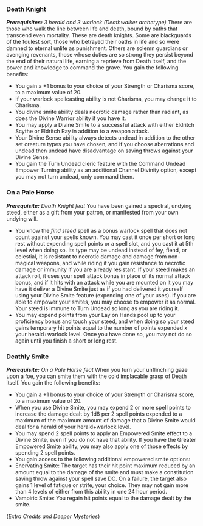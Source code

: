 ### Death Knight 
***Prerequisites:** 3 herald and 3 warlock (Deathwalker archetype)* 
There are those who walk the line between life and death, bound by oaths that transcend even mortality. These are death knights. Some are blackguards of the foulest sort, those who betrayed their oaths in life and so were damned to eternal unlife as punishment. Others are solemn guardians or avenging revenants, those whose duties are so strong they persist beyond the end of their natural life, earning a reprieve from Death itself, and the power and knowledge to command the grave. You gain the following benefits: 
- You gain a +1 bonus to your choice of your Strength or Charisma score, to a maximum value of 20. 
- If your warlock spellcasting ability is not Charisma, you may change it to Charisma. 
- You divine smite ability deals necrotic damage rather than radiant, as does the Divine Warrior ability if you have it. 
- You may apply a Divine Smite to a successful attack with either Eldritch Scythe or Eldritch Ray in addition to a weapon attack. 
- Your Divine Sense ability always detects undead in addition to the other set creature types you have chosen, and if you choose aberrations and undead then undead have disadvantage on saving throws against your Divine Sense. 
- You gain the Turn Undead cleric feature with the Command Undead Empower Turning ability as an additional Channel Divinity option, except you may not turn undead, only command them. 

### On a Pale Horse 
***Prerequisite:** Death Knight feat* 
You have been gained a spectral, undying steed, either as a gift from your patron, or manifested from your own undying will. 
- You know the *find steed* spell as a bonus warlock spell that does not count against your spells known. You may cast it once per short or long rest without expending spell points or a spell slot, and you cast it at 5th level when doing so. Its type may be undead instead of fey, fiend, or celestial, it is resistant to necrotic damage and damage from non-magical weapons, and while riding it you gain resistance to necrotic damage or immunity if you are already resistant. If your steed makes an attack roll, it uses your spell attack bonus in place of its normal attack bonus, and if it hits with an attack while you are mounted on it you may have it deliver a Divine Smite just as if you had delivered it yourself using your Divine Smite feature (expending one of your uses). If you are able to empower your smites, you may choose to empower it as normal. Your steed is immune to Turn Undead so long as you are riding it. 
- You may expend points from your Lay on Hands pool up to your proficiency bonus and touch your steed, and when doing so your steed gains temporary hit points equal to the number of points expended x your herald+warlock level. Once you have done so, you may not do so again until you finish a short or long rest. 

### Deathly Smite 
***Prerequisite:** On a Pale Horse feat* 
When you turn your unflinching gaze upon a foe, you can smite them with the cold implacable grasp of Death itself. You gain the following benefits: 
- You gain a +1 bonus to your choice of your Strength or Charisma score, to a maximum value of 20. 
- When you use Divine Smite, you may expend 2 or more spell points to increase the damage dealt by 1d8 per 2 spell points expended to a maximum of the maximum amount of damage that a Divine Smite would deal for a herald of your herald+warlock level. 
- You may spend 2 spell points to apply an Empowered Smite effect to a Divine Smite, even if you do not have that ability. If you have the Greater Empowered Smite ability, you may also apply one of those effects by spending 2 spell points. 
- You gain access to the following additional empowered smite options: 
- Enervating Smite: The target has their hit point maximum reduced by an amount equal to the damage of the smite and must make a constitution saving throw against your spell save DC. On a failure, the target also gains 1 level of fatigue or strife, your choice. They may not gain more than 4 levels of either from this ability in one 24 hour period. 
- Vampiric Smite: You regain hit points equal to the damage dealt by the smite.

(*Extra Credits and Deeper Mysteries*)